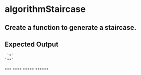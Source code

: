 # algorithmStaircase
## Create a function to generate a staircase. 
## Expected Output

     `*`
    `**`
   `***`
  `****`
 `*****`
`******`